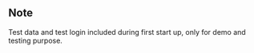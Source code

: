 

## Note
Test data and test login included during first start up, only for demo and testing purpose.


